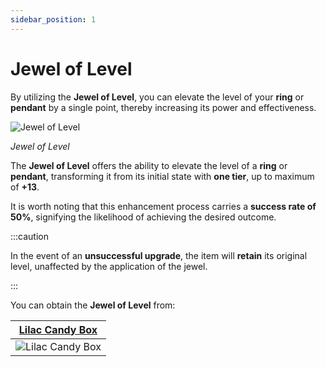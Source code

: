 ```yaml
---
sidebar_position: 1
---
```


# Jewel of Level

By utilizing the **Jewel of Level**, you can elevate the level of your **ring** or **pendant** by a single point, thereby increasing its power and effectiveness.

![Jewel of Level](/img/items/jewels/custom-green.png)

_Jewel of Level_

The **Jewel of Level** offers the ability to elevate the level of a **ring** or **pendant**, transforming it from its initial state with **one tier**, up to maximum of **+13**.

It is worth noting that this enhancement process carries a **success rate of 50%**, signifying the likelihood of achieving the desired outcome.

:::caution

In the event of an **unsuccessful upgrade**, the item will **retain** its original level, unaffected by the application of the jewel.

:::

You can obtain the **Jewel of Level** from:

|   [Lilac Candy Box](/items/item-bags/misc/lilac-candy-box)   |
| :----------------------------------------------------------: |
| ![Lilac Candy Box](/img/items/item-bags/lilac-candy-box.png) |
